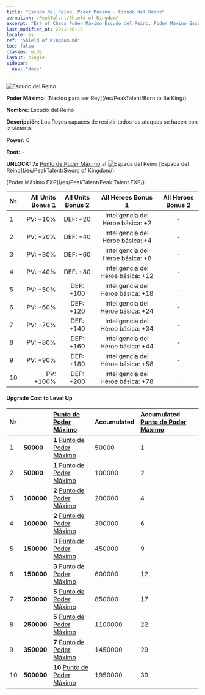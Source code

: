 ```yaml
---
title: "Escudo del Reino. Poder Máximo - Escudo del Reino"
permalink: /PeakTalent/Shield of Kingdom/
excerpt: "Era of Chaos Poder Máximo Escudo del Reino. Poder Máximo Escudo del Reino. Escudo del Reino"
last_modified_at: 2021-06-15
locale: es
ref: "Shield of Kingdom.md"
toc: false
classes: wide
layout: single
sidebar:
  nav: "docs"
---
```


  ![Escudo del Reino](/images/pt/talent_4402.png)

  **Poder Máximo:** [Nacido para ser Rey](/es/PeakTalent/Born to Be King/)

  **Nombre:** Escudo del Reino

  **Descripción:** Los Reyes capaces de resistir todos los ataques se hacen con la victoria.

  **Power:** 0

  **Root:** -

  **UNLOCK: 7x** [Punto de Poder Máximo](/ItemsES/con_934/) at ![Espada del Reino](/images/pt/talent_4401.png) [Espada del Reino](/es/PeakTalent/Sword of Kingdom/)

  [Poder Máximo EXP](/es/PeakTalent/Peak Talent EXP/)

  | Nr | All Units Bonus 1 | All Units Bonus 2 | All Heroes Bonus 1 | All Heroes Bonus 2 |
  |:---|--------------:|:-------------:|:-------------:|:-------------:|
  | 1 | PV: +10% | DEF: +20 | Inteligencia del Héroe básica: +2 | - |
  | 2 | PV: +20% | DEF: +40 | Inteligencia del Héroe básica: +4 | - |
  | 3 | PV: +30% | DEF: +60 | Inteligencia del Héroe básica: +8 | - |
  | 4 | PV: +40% | DEF: +80 | Inteligencia del Héroe básica: +12 | - |
  | 5 | PV: +50% | DEF: +100 | Inteligencia del Héroe básica: +18 | - |
  | 6 | PV: +60% | DEF: +120 | Inteligencia del Héroe básica: +24 | - |
  | 7 | PV: +70% | DEF: +140 | Inteligencia del Héroe básica: +34 | - |
  | 8 | PV: +80% | DEF: +160 | Inteligencia del Héroe básica: +44 | - |
  | 9 | PV: +90% | DEF: +180 | Inteligencia del Héroe básica: +58 | - |
  | 10 | PV: +100% | DEF: +200 | Inteligencia del Héroe básica: +78 | - |


#### Upgrade Cost to Level Up

  | Nr | <i class="fas fa-coins"/> | [Punto de Poder Máximo](/ItemsES/con_934/) | Accumulated <i class="fas fa-coins"/> | Accumulated [Punto de Poder Máximo](/ItemsES/con_934/) |
  |:---|:--------------|:-------------|:-------------|:-------------|
  | 1 | **50000** | **1** [Punto de Poder Máximo](/ItemsES/con_934/) | 50000 | 1 |
  | 2 | **50000** | **1** [Punto de Poder Máximo](/ItemsES/con_934/) | 100000 | 2 |
  | 3 | **100000** | **2** [Punto de Poder Máximo](/ItemsES/con_934/) | 200000 | 4 |
  | 4 | **100000** | **2** [Punto de Poder Máximo](/ItemsES/con_934/) | 300000 | 6 |
  | 5 | **150000** | **3** [Punto de Poder Máximo](/ItemsES/con_934/) | 450000 | 9 |
  | 6 | **150000** | **3** [Punto de Poder Máximo](/ItemsES/con_934/) | 600000 | 12 |
  | 7 | **250000** | **5** [Punto de Poder Máximo](/ItemsES/con_934/) | 850000 | 17 |
  | 8 | **250000** | **5** [Punto de Poder Máximo](/ItemsES/con_934/) | 1100000 | 22 |
  | 9 | **350000** | **7** [Punto de Poder Máximo](/ItemsES/con_934/) | 1450000 | 29 |
  | 10 | **500000** | **10** [Punto de Poder Máximo](/ItemsES/con_934/) | 1950000 | 39 |
